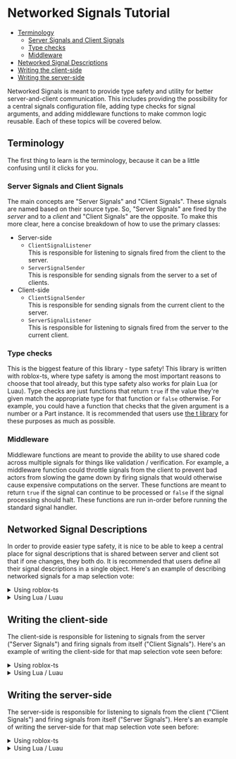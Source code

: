 # Networked Signals Tutorial
- [Terminology](#terminology)
  * [Server Signals and Client Signals](#server-signals-and-client-signals)
  * [Type checks](#type-checks)
  * [Middleware](#middleware)
- [Networked Signal Descriptions](#networked-signal-descriptions)
- [Writing the client-side](#writing-the-client-side)
- [Writing the server-side](#writing-the-server-side)

Networked Signals is meant to provide type safety and utility for better server-and-client communication. This includes providing the possibility for a central signals configuration file, adding type checks for signal arguments, and adding middleware functions to make common logic reusable. Each of these topics will be covered below.

## Terminology
The first thing to learn is the terminology, because it can be a little confusing until it clicks for you.

### Server Signals and Client Signals
The main concepts are "Server Signals" and "Client Signals". These signals are named based on their source type. So, "Server Signals" are fired by the _server_ and to a _client_ and "Client Signals" are the opposite. To make this more clear, here a concise breakdown of how to use the primary classes:

- Server-side
  - `ClientSignalListener` \
  This is responsible for listening to signals fired from the client to the server.
  - `ServerSignalSender` \
  This is responsible for sending signals from the server to a set of clients.
- Client-side
  - `ClientSignalSender` \
  This is responsible for sending signals from the current client to the server.
  - `ServerSignalListener` \
  This is responsible for listening to signals fired from the server to the current client.

### Type checks
This is the biggest feature of this library - type safety! This library is written with roblox-ts, where type safety is among the most important reasons to choose that tool already, but this type safety also works for plain Lua (or Luau). Type checks are just functions that return `true` if the value they're given match the appropriate type for that function or `false` otherwise. For example, you could have a function that checks that the given argument is a number or a Part instance. It is recommended that users use [the t library](https://github.com/osyrisrblx/t) for these purposes as much as possible.

### Middleware
Middleware functions are meant to provide the ability to use shared code across multiple signals for things like validation / verification. For example, a middleware function could throttle signals from the client to prevent bad actors from slowing the game down by firing signals that would otherwise cause expensive computations on the server. These functions are meant to return `true` if the signal can continue to be processed or `false` if the signal processing should halt. These functions are run in-order before running the standard signal handler.

## Networked Signal Descriptions
In order to provide easier type safety, it is nice to be able to keep a central place for signal descriptions that is shared between server and client sot that if one changes, they both do. It is recommended that users define all their signal descriptions in a single object. Here's an example of describing networked signals for a map selection vote:

<details><summary>Using roblox-ts</summary><p>

```ts
import type { NetworkedSignalDescription } from "@rbxts/networked-signals";

export const NetworkedSignalDescriptions = {
	Voted: identity<NetworkedSignalDescription<(mapName: string) => void>({
		clientSignalListenerMiddleware: [], // Could add some middleware functions here for when the client sends a signal to the server
		name: "VotedForMap",
		typeChecks: [t.string],
	}),
	VoteForMapRequested: identity<NetworkedSignalDescription>({
		name: "VoteForMapRequested",
		serverSignalListenerMiddleware: [], // Could add some middleware functions here for when the server sends a signal to the client
		typeChecks: [],
	}),
};
```

</p></details>

<details><summary>Using Lua / Luau</summary><p>

```lua
-- Run this as a ModuleScript
return {
	VotedForMap = {
		clientSignalListenerMiddleware = {}, -- Could add some middleware functions here for when the client sends a signal to the server
		name = "VotedForMap",
		typeChecks = {t.string},
	},
	VoteForMapRequested = {
		name = "VoteForMapRequested",
		serverSignalListenerMiddleware = [], -- Could add some middleware functions here for when the server sends a signal to the client
		typeChecks = {},
	}),
}
```

</p></details>

## Writing the client-side
The client-side is responsible for listening to signals from the server ("Server Signals") and firing signals from itself ("Client Signals"). Here's an example of writing the client-side for that map selection vote seen before:

<details><summary>Using roblox-ts</summary><p>

```ts
import { ReplicatedStorage } from "@rbxts/services";
import type { ClientSignalSender, ServerSignalListener } from "@rbxts/networked-signals";
import { NetworkedSignalDescriptions } from "ReplicatedStorage/NetworkedSignalDescriptions";

const votedForMapClientSignalSender = ClientSignalSender.create(ReplicatedStorage, NetworkedSignalDescriptions.VotedForMap);
const voteForMapRequestedServerSignalListener = ServerSignalListener.create(ReplicatedStorage, NetworkedSignalDescriptions.VoteForMapRequested);

mapVoteRequestedServerSignalListener.connect(() => {
	// Show the options and let the player select one
});

function onVoteSelected(mapName: string) {
	votedForMapClientSignalSender.fire(mapName);
}
```

</p></details>

<details><summary>Using Lua / Luau</summary><p>

```lua
local ReplicatedStorage = game:GetService("ReplicatedStorage")

local networkedSignalsPackage = require(path.to.networked.signals.package)
local ClientSignalSender = networkedSignalsPackage.ClientSignalSender
local ServerSignalListener = networkedSignalsPackage.ServerSignalListener

local networkedSignalDescriptions = require(path.to.networked.signal.descriptions)

local votedForMapClientSignalSender = ClientSignalSender.create(ReplicatedStorage, NetworkedSignalDescriptions.VotedForMap);
local voteForMapRequestedServerSignalListener = ServerSignalListener.create(ReplicatedStorage, NetworkedSignalDescriptions.VoteForMapRequested);

mapVoteRequestedServerSignalListener:connect(function ()
	-- Show the options and let the player select one
end);

function onVoteSelected(mapName) {
	votedForMapClientSignalSender:fire(mapName);
}
```

</p></details>

## Writing the server-side
The server-side is responsible for listening to signals from the client ("Client Signals") and firing signals from itself ("Server Signals"). Here's an example of writing the server-side for that map selection vote seen before:

<details><summary>Using roblox-ts</summary><p>

```ts
import { ReplicatedStorage } from "@rbxts/services";
import type { ClientSignalListener, ServerSignalSender } from "@rbxts/networked-signals";
import { NetworkedSignalDescriptions } from "ReplicatedStorage/NetworkedSignalDescriptions";

const votedForMapClientSignalListener = ClientSignalListener.create(ReplicatedStorage, NetworkedSignalDescriptions.VotedForMap);
const voteForMapRequestedServerSignalSender = ServerSignalSender.create(ReplicatedStorage, NetworkedSignalDescriptions.VoteForMapRequested);

votedForMapClientSignalListener.connect((player, mapName) => {
	// Handle the vote
});

voteForMapRequestedServerSignalSender.fireToAll();
```

</p></details>

<details><summary>Using Lua / Luau</summary><p>

```lua
local ReplicatedStorage = game:GetService("ReplicatedStorage")

local networkedSignalsPackage = require(path.to.networked.signals.package)
local ClientSignalListener = networkedSignalsPackage.ClientSignalListener
local ServerSignalSender = networkedSignalsPackage.ServerSignalSender

local networkedSignalDescriptions = require(path.to.networked.signal.descriptions)

local votedForMapClientSignalSender = ClientSignalSender.create(ReplicatedStorage, NetworkedSignalDescriptions.VotedForMap);
local voteForMapRequestedServerSignalListener = ServerSignalListener.create(ReplicatedStorage, NetworkedSignalDescriptions.VoteForMapRequested);

votedForMapClientSignalListener:connect(function (player, mapName)
	// Handle the vote
end);

voteForMapRequestedServerSignalSender:fireToAll();
```

</p></details>
